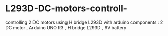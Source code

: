 # L293D-DC-motors-controll-
controlling 2 DC motors using H bridge L293D with arduino 
components : 2 DC motor , Arduino UNO R3 , H bridge L293D , 9V battery 
